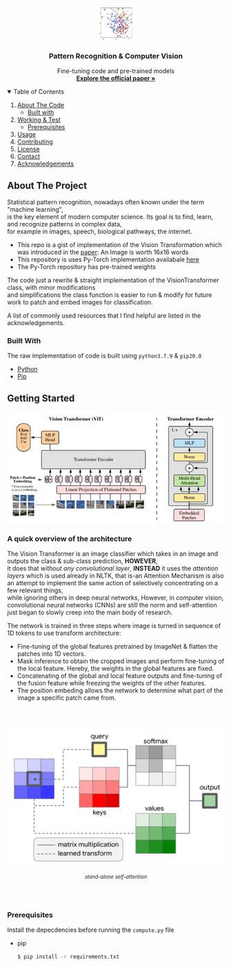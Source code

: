 <br />
<p align="center">
  <a href="#">
    <img src="images/StatisticalPatternRecognition.jpg" alt="Logo" width="80" height="80">
  </a>

  <h3 align="center">Pattern Recognition & Computer Vision</h3>
  <p align="center">
    Fine-tuning code and pre-trained models
    <br />
    <a href="https://arxiv.org/pdf/2010.11929.pdf"><strong>Explore the official paper »</strong></a>
  </p>
</p>



<!-- TABLE OF CONTENTS -->
<details open="open">
  <summary>Table of Contents</summary>
  <ol>
    <li>
      <a href="#about-the-project">About The Code</a>
      <ul>
        <li><a href="#built-with">Built with</a></li>
      </ul>
    </li>
    <li>
      <a href="#getting-started">Working & Test</a>
      <ul>
        <li><a href="#prerequisites">Prerequisites</a></li>
      </ul>
    </li>
    <li><a href="#usage">Usage</a></li>
    <li><a href="#contributing">Contributing</a></li>
    <li><a href="#license">License</a></li>
    <li><a href="#contact">Contact</a></li>
    <li><a href="#acknowledgements">Acknowledgements</a></li>
  </ol>
</details>



<!-- ABOUT THE PROJECT -->
## About The Project

Statistical pattern recognition, nowadays often known under the term "machine learning", <br />is the key element of modern computer science. Its goal is to find, learn, and recognize patterns in complex data, <br />for example in images, speech, biological pathways, the internet.

* This repo is a gist of implementation of the Vision Transformation which was introduced in the <a href="https://arxiv.org/pdf/2010.11929.pdf">paper</a>: An Image is worth 16x16 words
* This repository is uses Py-Torch implementation availabale <a href="https://github.com/rwightman/pytorch-image-models">here</a>
* The Py-Torch repository has pre-trained weights

The code just a rewrite & straight implementation of the VisionTransformer class, with minor modifications <br /> and simplifications the class function is easier to run & modify for future work to patch and embed images for classification.

A list of commonly used resources that I find helpful are listed in the acknowledgements.

### Built With

The raw implementation of code is built using `python3.7.9` & `pip20.0`
* [Python](https://www.python.org/downloads/release/python-379/)
* [Pip](https://pypi.org/project/pip/)


<!-- GETTING STARTED -->
## Getting Started
<div style="text-align:center"><img align="center" src="images/VT.jpg" alt="Logo"></div>


<h3>A quick overview of the architecture</h3>

<p>The Vision Transformer is an image classifier which takes in an image and outputs the class & sub-class prediction, <b>HOWEVER</b>, <br/>it does that <i>without any convolutional layer</i>, <b>INSTEAD</b> it uses the <i>attention layers</i> which is used already in NLTK, that is-an Attention Mechanism is also an attempt to implement the same action of selectively concentrating on a few relevant things, <br/> while ignoring others in deep neural networks, However, in computer vision, convolutional neural networks (CNNs) are still the norm and self-attention just began to slowly creep into the main body of research.</p>

The network is trained in three steps where image is turned in sequence of 1D tokens to use transform architecture:
* Fine-tuning of the global features pretrained by ImageNet & flatten the patches into 1D vectors.
* Mask inference to obtain the cropped images and perform fine-tuning of the local feature. Hereby, the weights in the global features are fixed.
* Concatenating of the global and local feature outputs and fine-tuning of the fusion feature while freezing the weights of the other features.
* The position embeding allows the network to determine what part of the image a specific patch came from.
</br>
</br>
</br>


<div style="text-align:center"><img src="images/attention.jpg" alt="logo">
</br>

<i><small>stand-alone self-attention</small></i>
</div>


</br>
</br>

### Prerequisites

Install the depecdencies before running the `compute.py` file
* pip
  ```sh
  $ pip install -r requirements.txt
  ```
